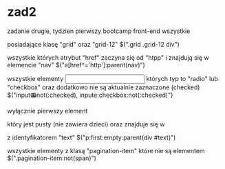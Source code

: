 # zad2
zadanie drugie, tydzien pierwszy bootcamp front-end
wszystkie <div> posiadające klasę "grid" oraz "grid-12"
$(".grid .grid-12 div")

wszystkie <a> których atrybut "href" zaczyna się od "htpp" i znajdują się w elemencie "nav"
$("a[href^='http']:parent(nav)")

wszystkie elementy <input> których typ to "radio" lub "checkbox" oraz dodatkowo nie są aktualnie zaznaczone (checked)
$("input:radio:not(:checked), inpute:checkbox:not(:checked)")

wyłącznie pierwszy element <p> który jest pusty (nie zawiera dzieci) oraz znajduje się w <div> z identyfikatorem "text"
$("p:first:empty:parent(div #text)")

wszystkie elementy z klasą "pagination-item" które nie są elementem <span> 
$(".pagination-item:not(span)")

